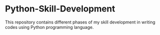 # Python-Skill-Development

This repository contains different phases of my skill development in writing codes using Python programming language.
